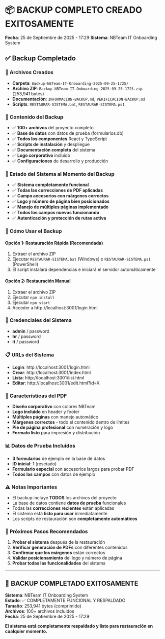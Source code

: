 # 📦 BACKUP COMPLETO CREADO EXITOSAMENTE
**Fecha**: 25 de Septiembre de 2025 - 17:29
**Sistema**: NBTeam IT Onboarding System

## ✅ **Backup Completado**

### 📁 **Archivos Creados**
- **Carpeta**: `Backup-NBTeam-IT-Onboarding-2025-09-25-1725/`
- **Archivo ZIP**: `Backup-NBTeam-IT-Onboarding-2025-09-25-1725.zip` (253,941 bytes)
- **Documentación**: `INFORMACION-BACKUP.md`, `VERIFICACION-BACKUP.md`
- **Scripts**: `RESTAURAR-SISTEMA.bat`, `RESTAURAR-SISTEMA.ps1`

### 🎯 **Contenido del Backup**
- ✅ **100+ archivos** del proyecto completo
- ✅ **Base de datos** con datos de prueba (formularios.db)
- ✅ **Todos los componentes** React y TypeScript
- ✅ **Scripts de instalación** y despliegue
- ✅ **Documentación completa** del sistema
- ✅ **Logo corporativo** incluido
- ✅ **Configuraciones** de desarrollo y producción

### 🔧 **Estado del Sistema al Momento del Backup**
- ✅ **Sistema completamente funcional**
- ✅ **Todas las correcciones de PDF aplicadas**
- ✅ **Campo accesorios con márgenes correctos**
- ✅ **Logo y número de página bien posicionados**
- ✅ **Manejo de múltiples páginas implementado**
- ✅ **Todos los campos nuevos funcionando**
- ✅ **Autenticación y protección de rutas activa**

### 🚀 **Cómo Usar el Backup**

#### **Opción 1: Restauración Rápida (Recomendada)**
1. Extraer el archivo ZIP
2. Ejecutar `RESTAURAR-SISTEMA.bat` (Windows) o `RESTAURAR-SISTEMA.ps1` (PowerShell)
3. El script instalará dependencias e iniciará el servidor automáticamente

#### **Opción 2: Restauración Manual**
1. Extraer el archivo ZIP
2. Ejecutar `npm install`
3. Ejecutar `npm start`
4. Acceder a http://localhost:3001/login.html

### 🔐 **Credenciales del Sistema**
- **admin** / password
- **hr** / password  
- **it** / password

### 📋 **URLs del Sistema**
- **Login**: http://localhost:3001/login.html
- **Crear**: http://localhost:3001/index.html
- **Lista**: http://localhost:3001/list.html
- **Editar**: http://localhost:3001/edit.html?id=X

### 🎨 **Características del PDF**
- **Diseño corporativo** con colores NBTeam
- **Logo incluido** en header y footer
- **Múltiples páginas** con manejo automático
- **Márgenes correctos** - todo el contenido dentro de límites
- **Pie de página profesional** con numeración y logo
- **Formato listo** para impresión y distribución

### 📊 **Datos de Prueba Incluidos**
- **3 formularios** de ejemplo en la base de datos
- **ID inicial**: 1 (resetado)
- **Formulario especial** con accesorios largos para probar PDF
- **Todos los campos** con datos de ejemplo

### ⚠️ **Notas Importantes**
- El backup incluye **TODOS** los archivos del proyecto
- La base de datos contiene **datos de prueba** funcionales
- Todas las **correcciones recientes** están aplicadas
- El sistema está **listo para usar** inmediatamente
- Los scripts de restauración son **completamente automáticos**

### 🔄 **Próximos Pasos Recomendados**
1. **Probar el sistema** después de la restauración
2. **Verificar generación de PDFs** con diferentes contenidos
3. **Confirmar que los márgenes** están correctos
4. **Validar posicionamiento** del logo y número de página
5. **Probar todas las funcionalidades** del sistema

---
## 🎉 **BACKUP COMPLETADO EXITOSAMENTE**

**Sistema**: NBTeam IT Onboarding System  
**Estado**: ✅ COMPLETAMENTE FUNCIONAL Y RESPALDADO  
**Tamaño**: 253,941 bytes (comprimido)  
**Archivos**: 100+ archivos incluidos  
**Fecha**: 25 de Septiembre de 2025 - 17:29  

**El sistema está completamente respaldado y listo para restauración en cualquier momento.**




